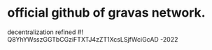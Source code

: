 # official github of gravas network.
decentralization refined
#! Q8YhYWsszGGTbCGziFTXTJ4zZT1XcsLSjfWciGcAD -2022


